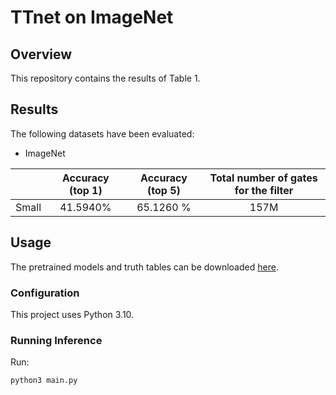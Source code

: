# TTnet on ImageNet

## Overview

This repository contains the results of Table 1.

## Results

The following datasets have been evaluated:

- ImageNet

|       | Accuracy (top 1) | Accuracy (top 5) | Total number of gates for the filter | 
|-------|:----------------:|:----------------:|:------------------------------------:|
| Small |     41.5940%     |     65.1260  %    |                 157M                 |



## Usage

The pretrained models and truth tables can be downloaded [here](https://drive.google.com/drive/folders/1kI34WHgtQ7lciV6krZx1EiZ0BkzSgysO?usp=share_link).

### Configuration
This project uses Python 3.10. 

### Running Inference

Run:

``` commandline
python3 main.py
```






